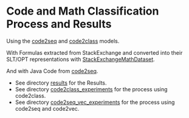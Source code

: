 # Code and Math Classification Process and Results

Using the [code2seq](https://github.com/tech-srl/code2seq) and [code2class](https://github.com/noemiernst/code2class) models.

With Formulas extracted from StackExchange and converted into their SLT/OPT representations with [StackExchangeMathDataset](https://github.com/noemiernst/StackExchangeMathDataset).

And with Java Code from [code2seq](https://github.com/tech-srl/code2seq).

- See directory [results](results/) for the Results.
- See directory [code2class_experiments](code2class_experiments/) for the process using code2class.
- See directory [code2seq_vec_experiments](code2seq_vec_experiments/) for the process using code2seq and code2vec.
